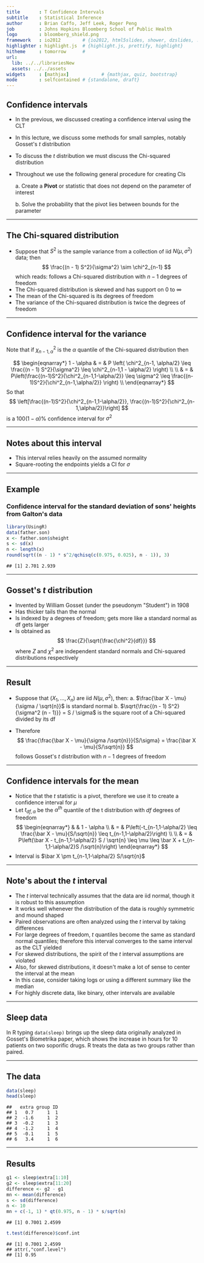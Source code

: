 ```yaml
---
title       : T Confidence Intervals
subtitle    : Statistical Inference
author      : Brian Caffo, Jeff Leek, Roger Peng
job         : Johns Hopkins Bloomberg School of Public Health
logo        : bloomberg_shield.png
framework   : io2012        # {io2012, html5slides, shower, dzslides, ...}
highlighter : highlight.js  # {highlight.js, prettify, highlight}
hitheme     : tomorrow      # 
url:
  lib: ../../librariesNew
  assets: ../../assets
widgets     : [mathjax]            # {mathjax, quiz, bootstrap}
mode        : selfcontained # {standalone, draft}
---
```

## Confidence intervals

- In the previous, we discussed creating a confidence interval using the CLT
- In this lecture, we discuss some methods for small samples, notably Gosset's $t$ distribution
- To discuss the $t$ distribution we must discuss the Chi-squared distribution
- Throughout we use the following general procedure for creating CIs

  a. Create a **Pivot** or statistic that does not depend on the parameter of interest
  
  b. Solve the probability that the pivot lies between bounds for the parameter

---

## The Chi-squared distribution

- Suppose that $S^2$ is the sample variance from a collection of iid $N(\mu,\sigma^2)$ data; then 
$$
    \frac{(n - 1) S^2}{\sigma^2} \sim \chi^2_{n-1}
$$
which reads: follows a Chi-squared distribution with $n-1$ degrees of freedom
- The Chi-squared distribution is skewed and has support on $0$ to $\infty$
- The mean of the Chi-squared is its degrees of freedom 
- The variance of the Chi-squared distribution is twice the degrees of freedom

---

## Confidence interval for the variance

Note that if $\chi^2_{n-1, \alpha}$ is the $\alpha$ quantile of the
Chi-squared distribution then

$$
\begin{eqnarray*}
  1 - \alpha & = & P \left( \chi^2_{n-1, \alpha/2} \leq  \frac{(n - 1) S^2}{\sigma^2} \leq  \chi^2_{n-1,1 - \alpha/2} \right) \\ \\
& = &  P\left(\frac{(n-1)S^2}{\chi^2_{n-1,1-\alpha/2}} \leq \sigma^2 \leq 
\frac{(n-1)S^2}{\chi^2_{n-1,\alpha/2}} \right) \\
\end{eqnarray*}
$$
So that 
$$
\left[\frac{(n-1)S^2}{\chi^2_{n-1,1-\alpha/2}}, \frac{(n-1)S^2}{\chi^2_{n-1,\alpha/2}}\right]
$$
is a $100(1-\alpha)\%$ confidence interval for $\sigma^2$

---

## Notes about this interval

- This interval relies heavily on the assumed normality
- Square-rooting the endpoints yields a CI for $\sigma$

---
## Example
### Confidence interval for the standard deviation of sons' heights from Galton's data

```r
library(UsingR)
data(father.son)
x <- father.son$sheight
s <- sd(x)
n <- length(x)
round(sqrt((n - 1) * s^2/qchisq(c(0.975, 0.025), n - 1)), 3)
```

```
## [1] 2.701 2.939
```


---

## Gosset's $t$ distribution

- Invented by William Gosset (under the pseudonym "Student") in 1908
- Has thicker tails than the normal
- Is indexed by a degrees of freedom; gets more like a standard normal as df gets larger
- Is obtained as 
$$
\frac{Z}{\sqrt{\frac{\chi^2}{df}}}
$$
where $Z$ and $\chi^2$ are independent standard normals and
Chi-squared distributions respectively

---

## Result

- Suppose that $(X_1,\ldots,X_n)$ are iid $N(\mu,\sigma^2)$, then:
  a. $\frac{\bar X - \mu}{\sigma / \sqrt{n}}$ is standard normal
  b. $\sqrt{\frac{(n - 1) S^2}{\sigma^2 (n - 1)}} = S / \sigma$ is the square root of a Chi-squared divided by its df

- Therefore 
$$
\frac{\frac{\bar X - \mu}{\sigma /\sqrt{n}}}{S/\sigma}  
= \frac{\bar X - \mu}{S/\sqrt{n}}
$$
    follows Gosset's $t$ distribution with $n-1$ degrees of freedom

---

## Confidence intervals for the mean

- Notice that the $t$ statistic is a pivot, therefore we use it to create a confidence interval for $\mu$
- Let $t_{df,\alpha}$ be the $\alpha^{th}$ quantile of the t distribution with $df$ degrees of freedom
$$
  \begin{eqnarray*}
&   & 1 - \alpha \\
& = & P\left(-t_{n-1,1-\alpha/2} \leq \frac{\bar X - \mu}{S/\sqrt{n}} \leq t_{n-1,1-\alpha/2}\right) \\ \\
& = & P\left(\bar X - t_{n-1,1-\alpha/2} S / \sqrt{n} \leq \mu  
      \leq \bar X + t_{n-1,1-\alpha/2}S /\sqrt{n}\right)
  \end{eqnarray*}
$$
- Interval is $\bar X \pm t_{n-1,1-\alpha/2} S/\sqrt{n}$

---

## Note's about the $t$ interval

- The $t$ interval technically assumes that the data are iid normal, though it is robust to this assumption
- It works well whenever the distribution of the data is roughly symmetric and mound shaped
- Paired observations are often analyzed using the $t$ interval by taking differences
- For large degrees of freedom, $t$ quantiles become the same as standard normal quantiles; therefore this interval converges to the same interval as the CLT yielded
- For skewed distributions, the spirit of the $t$ interval assumptions are violated
- Also, for skewed distributions, it doesn't make a lot of sense to center the interval at the mean
- In this case, consider taking logs or using a different summary like the median
- For highly discrete data, like binary, other intervals are available

---

## Sleep data

In R typing `data(sleep)` brings up the sleep data originally
analyzed in Gosset's Biometrika paper, which shows the increase in
hours for 10 patients on two soporific drugs. R treats the data as two
groups rather than paired.

---
## The data

```r
data(sleep)
head(sleep)
```

```
##   extra group ID
## 1   0.7     1  1
## 2  -1.6     1  2
## 3  -0.2     1  3
## 4  -1.2     1  4
## 5  -0.1     1  5
## 6   3.4     1  6
```


---
## Results

```r
g1 <- sleep$extra[1:10]
g2 <- sleep$extra[11:20]
difference <- g2 - g1
mn <- mean(difference)
s <- sd(difference)
n <- 10
mn + c(-1, 1) * qt(0.975, n - 1) * s/sqrt(n)
```

```
## [1] 0.7001 2.4599
```

```r
t.test(difference)$conf.int
```

```
## [1] 0.7001 2.4599
## attr(,"conf.level")
## [1] 0.95
```




